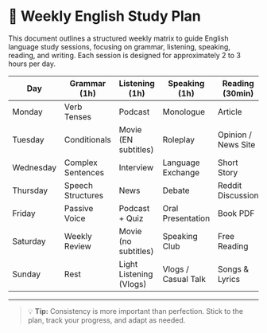 # 📘 Weekly English Study Plan

This document outlines a structured weekly matrix to guide English language study sessions, focusing on grammar, listening, speaking, reading, and writing. Each session is designed for approximately 2 to 3 hours per day.

| Day       | Grammar (1h)           | Listening (1h)          | Speaking (1h)          | Reading (30min)       | Writing (30min)                     |
|-----------|------------------------|--------------------------|------------------------|------------------------|-------------------------------------|
| Monday    | Verb Tenses            | Podcast                  | Monologue              | Article                | Personal Journal                    |
| Tuesday   | Conditionals           | Movie (EN subtitles)     | Roleplay               | Opinion / News Site    | Short Essay                         |
| Wednesday | Complex Sentences      | Interview                | Language Exchange      | Short Story            | Summary                             |
| Thursday  | Speech Structures      | News                     | Debate                 | Reddit Discussion      | Letter / Email                      |
| Friday    | Passive Voice          | Podcast + Quiz           | Oral Presentation      | Book PDF               | Peer Correction                     |
| Saturday  | Weekly Review          | Movie (no subtitles)     | Speaking Club          | Free Reading           | Formal Essay                        |
| Sunday    | Rest                   | Light Listening (Vlogs)  | Vlogs / Casual Talk    | Songs & Lyrics         | Journal + Error Review              |

---

> 💡 **Tip:** Consistency is more important than perfection. Stick to the plan, track your progress, and adapt as needed.
